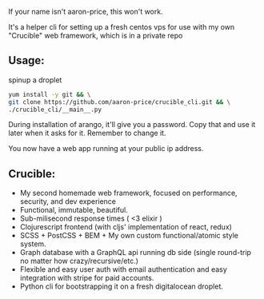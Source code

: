 If your name isn't aaron-price, this won't work.

It's a helper cli for setting up a fresh centos vps for use with my own "Crucible" web framework, which is in a private repo

## Usage:
spinup a droplet


```bash 
yum install -y git && \
git clone https://github.com/aaron-price/crucible_cli.git && \
./crucible_cli/__main__.py
```

During installation of arango, it'll give you a password. 
Copy that and use it later when it asks for it. Remember to change it.

You now have a web app running at your public ip address.

## Crucible:
- My second homemade web framework, focused on performance, security, and dev experience
- Functional, immutable, beautiful.
- Sub-milisecond response times ( <3 elixir )
- Clojurescript frontend (with cljs' implementation of react, redux)
- SCSS + PostCSS + BEM + My own custom functional/atomic style system.
- Graph database with a GraphQL api running db side (single round-trip no matter how crazy/recursive/etc.)
- Flexible and easy user auth with email authentication and easy integration with stripe for paid accounts.
- Python cli for bootstrapping it on a fresh digitalocean droplet.
